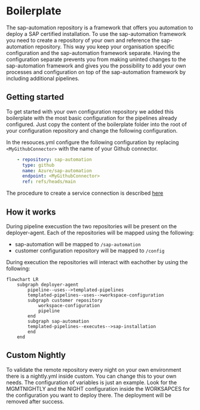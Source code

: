 # Boilerplate

The sap-automation repository is a framework that offers you automation to deploy a SAP certified installation. To use the sap-automation framework you need to create a repository of your own and reference the sap-automation repository. This way you keep your organisation specific configuration and the sap-automation framework separate. Having the configuration separate prevents you from making uninted changes to the sap-automation framework and gives you the possibility to add your own processes and configuration on top of the sap-automation framework by including additional pipelines.

## Getting started

To get started with your own configuration repository we added this boilerplate with the most basic configuration for the pipelines already configured. Just copy the content of the boilerplate folder into the root of your configuration repository and change the following configuration.

In the resouces.yml configure the following configuration by replacing ```<MyGithubConnector>``` with the name of your Github connector.

``` yaml
    - repository: sap-automation
      type: github
      name: Azure/sap-automation
      endpoint: <MyGithubConnector>
      ref: refs/heads/main
```

The procedure to create a service connection is described [here](https://learn.microsoft.com/en-us/azure/devops/boards/github/connect-to-github?view=azure-devops#add-a-github-connection-using-pat)

## How it works

During pipeline execustion the two repositories will be present on the deployer-agent. Each of the repositories will be mapped using the following:

- sap-automation will be mapped to ```/sap-automation```
- customer configuration repository will be mapped to ```/config```

During execution the repositories will interact with eachother by using the following:

```mermaid
flowchart LR
    subgraph deployer-agent
        pipeline--uses-->templated-pipelines
        templated-pipelines--uses-->workspace-configuration
        subgraph customer repository
            workspace-configuration
            pipeline
        end
        subgraph sap-automation
        templated-pipelines--executes-->sap-installation
        end
    end
```

## Custom Nightly

To validate the remote repository every night on your own environment there is a nightly.yml inside custom. You can change this to your own needs. The configuration of variables is just an example. Look for the MGMTNIGHTLY and the NIGHT configuration inside the WORKSAPCES for the configuration you want to deploy there. The deployment will be removed after success.
